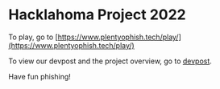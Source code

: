 # Hacklahoma Project 2022

To play, go to [https://www.plentyophish.tech/play/](https://www.plentyophish.tech/play/)

To view our devpost and the project overview, go to [devpost](https://devpost.com/software/plenty-o-phish).

Have fun phishing!
